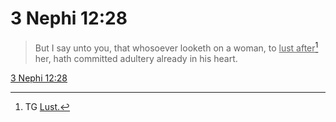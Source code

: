 # 3 Nephi 12:28

> But I say unto you, that whosoever looketh on a woman, to <u>lust after</u>[^a] her, hath committed adultery already in his heart.

[3 Nephi 12:28](https://www.churchofjesuschrist.org/study/scriptures/bofm/3-ne/12?lang=eng&id=p28#p28)


[^a]: TG [Lust.](https://www.churchofjesuschrist.org/study/scriptures/tg/lust?lang=eng)
